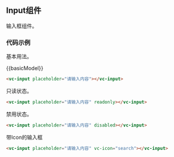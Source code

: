 <script>
    
    import { input } from 'vcomponent'
    import vcDemo from 'sitecomponent/demo'

    export default {

        data() {

            return {
                
                basicModel: ''
            }
        },

        components: {

            vcDemo,
            vcInput: input,
        }
    }
</script>

## Input组件

输入框组件。

### 代码示例

基本用法。

<vc-demo>

<div slot="example">
<vc-input :vc-model.sync="basicModel" placeholder="请输入内容"></vc-input>
{{basicModel}}
</div>

```html
<vc-input placeholder="请输入内容"></vc-input>
```

</vc-demo>

只读状态。

<vc-demo>

<div slot="example">
<vc-input placeholder="请输入内容" readonly></vc-input>
</div>

```html
<vc-input placeholder="请输入内容" readonly></vc-input>
```

</vc-demo>

禁用状态。

<vc-demo>

<div slot="example">
<vc-input placeholder="请输入内容" disabled></vc-input>
</div>

```html
<vc-input placeholder="请输入内容" disabled></vc-input>
```

</vc-demo>

带Icon的输入框

<vc-demo>

<div slot="example">
<vc-input :vc-model.sync="basicModel" placeholder="请输入内容" vc-icon="search"></vc-input>
</div>

```html
<vc-input placeholder="请输入内容" vc-icon="search"></vc-input>
```

</vc-demo>


